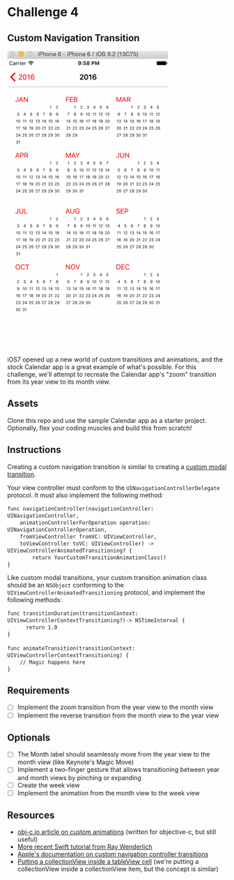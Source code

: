 # Challenge 4
## Custom Navigation Transition

![Year to month transition demo](./References/year-to-month-01.gif)

iOS7 opened up a new world of custom transitions and animations, and the stock Calendar app is a great example of what's possible. For this challenge, we'll attempt to recreate the Calendar app's "zoom" transition from its year view to its month view.

## Assets
Clone this repo and use the sample Calendar app as a starter project. Optionally, flex your coding muscles and build this from scratch!

## Instructions
Creating a custom navigation transition is similar to creating a [custom modal transition](https://guides.codepath.com/ios/Creating-a-Custom-Modal-Transition).

Your view controller must conform to the `UINavigationControllerDelegate` protocol. It must also implement the following method:

```
func navigationController(navigationController: UINavigationController,
	animationControllerForOperation operation: UINavigationControllerOperation,
	fromViewController fromVC: UIViewController,
	toViewController toVC: UIViewController) -> UIViewControllerAnimatedTransitioning? {
		return YourCustomTransitionAnimationClass()
}
```

Like custom modal transitions, your custom transition animation class should be an `NSObject` conforming to the `UIViewControllerAnimatedTransitioning` protocol, and implement the following methods:

```
func transitionDuration(transitionContext: UIViewControllerContextTransitioning?)-> NSTimeInterval {
	  return 1.0
}

func animateTransition(transitionContext: UIViewControllerContextTransitioning) {
	// Magic happens here
}
```

## Requirements
* [ ] Implement the zoom transition from the year view to the month view
* [ ] Implement the reverse transition from the month view to the year view

## Optionals
* [ ] The Month label should seamlessly move from the year view to the month view (like Keynote's Magic Move)
* [ ] Implement a two-finger gesture that allows transitioning between year and month views by pinching or expanding
* [ ] Create the week view
* [ ] Implement the animation from the month view to the week view

## Resources
* [obj-c.io article on custom animations](https://www.objc.io/issues/5-ios7/view-controller-transitions/) (written for objective-c, but still useful)
* [More recent Swift tutorial from Ray Wenderlich](http://www.raywenderlich.com/86521/how-to-make-a-view-controller-transition-animation-like-in-the-ping-app)
* [Apple's documentation on custom navigation controller transitions](https://developer.apple.com/library/ios/documentation/UIKit/Reference/UINavigationControllerDelegate_Protocol/#//apple_ref/doc/uid/TP40007662-CH3-SW8)
* [Putting a collectionView inside a tableView cell](https://ashfurrow.com/blog/putting-a-uicollectionview-in-a-uitableviewcell-in-swift/) (we're putting a collectionView inside a collectionView item, but the concept is similar)